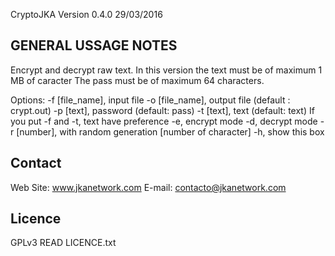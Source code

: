 CryptoJKA Version 0.4.0 29/03/2016

GENERAL USSAGE NOTES
--------------------
Encrypt and decrypt raw text. 
In this version the text must be of maximum 1 MB of caracter 
The pass must be of maximum 64 characters. 

Options:
	 -f [file_name],	input file
	 -o [file_name],	output file (default : crypt.out)
	 -p [text],		password (default: pass)
	 -t [text],		text (default: text)
					If you put -f and -t, text have preference
	 -e,			encrypt mode
	 -d,			decrypt mode
	 -r [number],		with random generation [number of character]
	 -h,			show this box


Contact
-------
Web Site: www.jkanetwork.com
E-mail:	  contacto@jkanetwork.com

Licence
-------
GPLv3
READ LICENCE.txt
